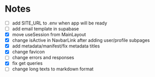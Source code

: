 # Notes

- [ ] add SITE_URL to .env when app will be ready
- [ ] add email template in supabase
- [x] move useSession from MainLayout
- [x] change isActive in NavbarLink after adding user/profile subpages
- [x] add metadata/manifest/fix metadata titles
- [x] change favicon
- [ ] change errors and responses
- [x] fix get queries
- [ ] change long texts to markdown format
